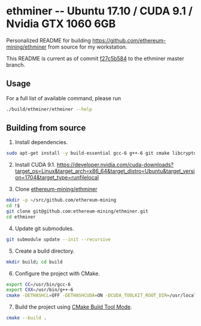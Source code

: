 # ethminer -- Ubuntu 17.10 / CUDA 9.1 / Nvidia GTX 1060 6GB

Personalized README for building https://github.com/ethereum-mining/ethminer from source for my workstation.

This README is current as of commit [f27c5b584](https://github.com/ctsrc/ethminer/commit/f27c5b58431ec63c8c9a2bec97f7c282f5b45e43) to the ethminer master branch.

## Usage

For a full list of available command, please run

```sh
./build/ethminer/ethminer --help
```

## Building from source

1. Install dependencies.

```sh
sudo apt-get install -y build-essential gcc-6 g++-6 git cmake libcrypto++-dev libleveldb-dev libjsoncpp-dev libjsonrpccpp-dev libboost-all-dev libgmp-dev libreadline-dev libcurl4-openssl-dev libmicrohttpd-dev
```

2. Install CUDA 9.1. https://developer.nvidia.com/cuda-downloads?target_os=Linux&target_arch=x86_64&target_distro=Ubuntu&target_version=1704&target_type=runfilelocal

3. Clone [ethereum-mining/ethminer](https://github.com/ethereum-mining/ethminer)

```bash
mkdir -p ~/src/github.com/ethereum-mining
cd !$
git clone git@github.com:ethereum-mining/ethminer.git
cd ethminer
```

4. Update git submodules.

```sh
git submodule update --init --recursive
```

5. Create a build directory.

```sh
mkdir build; cd build
```

6. Configure the project with CMake.

```sh
export CC=/usr/bin/gcc-6
export CXX=/usr/bin/g++-6
cmake -DETHASHCL=OFF -DETHASHCUDA=ON -DCUDA_TOOLKIT_ROOT_DIR=/usr/local/cuda-9.1 ..
```

7. Build the project using [CMake Build Tool Mode].

```sh
cmake --build .
```

[CMake Build Tool Mode]: https://cmake.org/cmake/help/latest/manual/cmake.1.html#build-tool-mode
